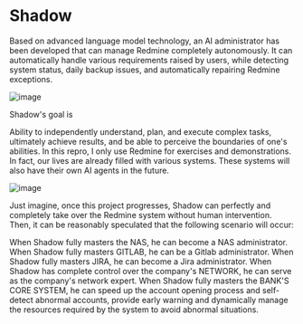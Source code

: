 # Shadow
Based on advanced language model technology, an AI administrator has been developed that can manage Redmine completely autonomously. It can automatically handle various requirements raised by users, while detecting system status, daily backup issues, and automatically repairing Redmine exceptions.

![image](https://github.com/Shih-Yu-Yeh/Shadow/assets/126072740/10819a9b-7025-43f4-a129-d3548528ebcb)


Shadow's goal is

Ability to independently understand, plan, and execute complex tasks, ultimately achieve results, and be able to perceive the boundaries of one's abilities. In this repro, I only use Redmine for exercises and demonstrations. In fact, our lives are already filled with various systems. These systems will also have their own AI agents in the future.


![image](https://github.com/Shih-Yu-Yeh/Shadow/assets/126072740/9eba6b29-808e-4c72-8520-e8dd4ed81d0c)


Just imagine, once this project progresses, Shadow can perfectly and completely take over the Redmine system without human intervention. Then, it can be reasonably speculated that the following scenario will occur:

When Shadow fully masters the NAS, he can become a NAS administrator.
When Shadow fully masters GITLAB, he can be a Gitlab administrator.
When Shadow fully masters JIRA, he can become a Jira administrator.
When Shadow has complete control over the company's NETWORK, he can serve as the company's network expert.
When Shadow fully masters the BANK'S CORE SYSTEM, he can speed up the account opening process and self-detect abnormal accounts, provide early warning and dynamically manage the resources required by the system to avoid abnormal situations.
